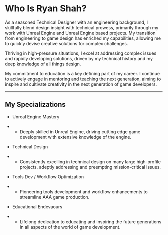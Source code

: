 # Who Is Ryan Shah?

As a seasoned Technical Designer with an engineering background, I skillfully blend design insight with technical prowess, primarily through my work with Unreal Engine and Unreal Engine based projects. My transition from engineering to game design has enriched my capabilities, allowing me to quickly devise creative solutions for complex challenges.

Thriving in high-pressure situations, I excel at addressing complex issues and rapidly developing solutions, driven by my technical history and my deep knowledge of all things design.

My commitment to education is a key defining part of my career. I continue to actively engage in mentoring and teaching the next generation, aiming to inspire and cultivate creativity in the next generation of game developers.

---

## My Specializations
- Unreal Engine Mastery
- - Deeply skilled in Unreal Engine, driving cutting edge game development with extensive knowledge of the engine.

- Technical Design
- - Consistently excelling in technical design on many large high-profile projects, adeptly addressing and preempting mission-critical issues.

- Tools Dev / Workflow Optimization
- - Pioneering tools development and workflow enhancements to streamline AAA game production.

- Educational Endevaours
- - Lifelong dedication to educating and inspiring the future generations in all aspects of the world of game development.
